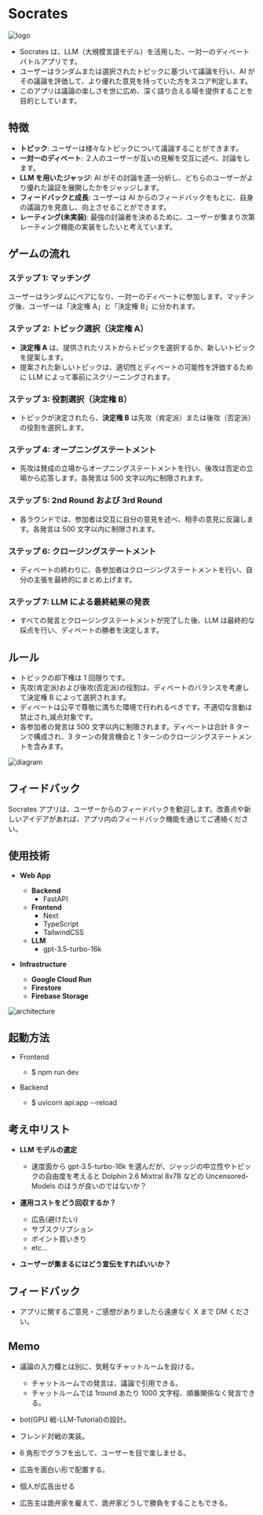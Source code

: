 # Socrates

![logo](./picture/logo.png)

- Socrates は、LLM（大規模言語モデル）を活用した、一対一のディベートバトルアプリです。
- ユーザーはランダムまたは選択されたトピックに基づいて議論を行い、AI がその議論を評価して、より優れた意見を持っていた方をスコア判定します。
- このアプリは議論の楽しさを世に広め、深く語り合える場を提供することを目的としています。

## 特徴

- **トピック**: ユーザーは様々なトピックについて議論することができます。
- **一対一のディベート**: ２人のユーザーが互いの見解を交互に述べ、討論をします。
- **LLM を用いたジャッジ**: AI がその討論を逐一分析し、どちらのユーザーがより優れた論証を展開したかをジャッジします。
- **フィードバックと成長**: ユーザーは AI からのフィードバックをもとに、自身の議論力を見直し、向上させることができます。
- **レーティング(未実装)**: 最強の討論者を決めるために、ユーザーが集まり次第レーティング機能の実装をしたいと考えています。

## ゲームの流れ

### ステップ 1: マッチング

ユーザーはランダムにペアになり、一対一のディベートに参加します。マッチング後、ユーザーは「決定権 A」と「決定権 B」に分かれます。

### ステップ 2: トピック選択（決定権 A）

- **決定権 A** は、提供されたリストからトピックを選択するか、新しいトピックを提案します。
- 提案された新しいトピックは、適切性とディベートの可能性を評価するために LLM によって事前にスクリーニングされます。

### ステップ 3: 役割選択（決定権 B）

- トピックが決定されたら、**決定権 B** は先攻（肯定派）または後攻（否定派）の役割を選択します。

### ステップ 4: オープニングステートメント

- 先攻は賛成の立場からオープニングステートメントを行い、後攻は否定の立場から応答します。各発言は 500 文字以内に制限されます。

### ステップ 5: 2nd Round および 3rd Round

- 各ラウンドでは、参加者は交互に自分の意見を述べ、相手の意見に反論します。各発言は 500 文字以内に制限されます。

### ステップ 6: クロージングステートメント

- ディベートの終わりに、各参加者はクロージングステートメントを行い、自分の主張を最終的にまとめ上げます。

### ステップ 7: LLM による最終結果の発表

- すべての発言とクロージングステートメントが完了した後、LLM は最終的な採点を行い、ディベートの勝者を決定します。

## ルール

- トピックの却下権は 1 回限りです。
- 先攻(肯定派)および後攻(否定派)の役割は、ディベートのバランスを考慮して決定権 B によって選択されます。
- ディベートは公平で尊敬に満ちた環境で行われるべきです。不適切な言動は禁止され,減点対象です。
- 各参加者の発言は 500 文字以内に制限されます。ディベートは合計 8 ターンで構成され、3 ターンの発言機会と 1 ターンのクロージングステートメントを含みます。

![diagram](./picture/diagram.png)

## フィードバック

Socrates アプリは、ユーザーからのフィードバックを歓迎します。改善点や新しいアイデアがあれば、アプリ内のフィードバック機能を通じてご連絡ください。

## 使用技術

- **Web App**

  - **Backend**
    - FastAPI
  - **Frontend**
    - Next
    - TypeScript
    - TailwindCSS
  - **LLM**
    - gpt-3.5-turbo-16k

- **Infrastructure**
  - **Google Cloud Run**
  - **Firestore**
  - **Firebase Storage**

![architecture](./picture/architecture.png)

## 起動方法

- Frontend

  - $ npm run dev

- Backend
  - $ uvicorn api:app --reload

## 考え中リスト

- **LLM モデルの選定**

  - 速度面から gpt-3.5-turbo-16k を選んだが、ジャッジの中立性やトピックの自由度を考えると Dolphin 2.6 Mixtral 8x7B などの Uncensored-Models のほうが良いのではないか？

- **運用コストをどう回収するか？**
  - 広告(避けたい)
  - サブスクリプション
  - ポイント買いきり
  - etc...
- **ユーザーが集まるにはどう宣伝をすればいいか？**

## フィードバック

- アプリに関するご意見・ご感想がありましたら遠慮なく X まで DM ください。

## Memo

- 議論の入力欄とは別に、気軽なチャットルームを設ける。
  - チャットルームでの発言は、議論で引用できる。
  - チャットルームでは 1round あたり 1000 文字程、順番関係なく発言できる。
- bot(GPU 戦-LLM-Tutorial)の設計。
- フレンド対戦の実装。
- 6 角形でグラフを出して、ユーザーを目で楽しませる。

- 広告を面白い形で配置する。
- 個人が広告出せる
- 広告主は詭弁家を雇えて、詭弁家どうしで勝負をすることもできる。
